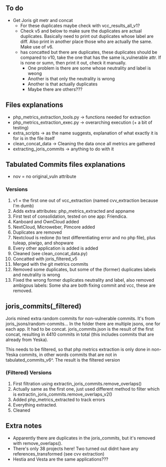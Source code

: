 ## To do
- Get Joris git metr and concat
    - For these duplicates maybe check with vcc_results_all_v1?
    - Check v5 and below to make sure the duplicates are actual duplicates. Basically need to print out duplicates whose label are diff. Also print in another place those who are actually the same. Make use of v6.
    - has concatted but there are duplicates, these duplicates should be compared to v10, take the one that has the same is_vulnerable attr. If is none or sumn, then print it out, check it manually.
        - One problem is there are some whose neutrality and label is weong
        - Another is that only the neutrality is wrong
        - Another is that actually duplicates
        - Maybe there are others???
        

## Files explanations
- php_metrics_extraction_tools.py -> functions needed for extraction
- php_metrics_extraction_exec.py -> overarching execution (+ a bit of testing)
- extra_scripts -> as the name suggests, explanation of what exactly it is for is in the file itself
- clean_concat_data -> Cleaning the data once all metrics are gathered
- extracting_joris_commits -> anything to do with it
## Tabulated Commits files explanations

- nov = no original_vuln attribute
### Versions
1. v1 = the first one out of vcc_extraction (named cvv_extraction because I'm dumb)
2. Adds extra attributes: php_metrics_extracted and appname
3. First test of consolidation, tested on one app: Friendica. 
4. Kanboard and OwnCloud added
5. NextCloud, Microweber, Pimcore added
6. Duplicates are removed
7. Nextcloud is redone (to test differentiating error and no php file), plus tuleap, piwigo, and shopware
8. Every other application is added is added
9. Cleaned (see clean_concat_data.py)
10. Concatted with joris_filtered_v5
11. Merged with the git metrics commits
12. Removed some duplicates, but some of the (former) duplicates labels and neutrality is wrong
13. Fixed the wrong former duplicates neutrality and label, also removed ambigous labels: Some sha are both fixing commit and vcc, these are removed.

## joris_commits(_filtered)
Joris mined extra random commits for non-vulnerable commits. It's from joris_jsons/random-commits... In the folder there are multiple jsons, one for each app. It had to be concat. joris_commits.json is the result of the first concat, resulting in 4410 commits in total (this includes commits that are already from Yeska). 

This needs to be filtered, so that php metrics extraction is only done in non-Yeska commits, in other words commits that are not in tabulated_commits_v6^. The result is the filtered version
### (Filtered) Versions
1. First filtration using extractin_joris_commits.remove_overlaps()
2. Actually same as the first one, just used different method to filter which is extractin_joris_commits.remove_overlaps_v2()
3. Added php_metrics_extracted to track errors
4. Everything extracted.
5. Cleaned

## Extra notes
- Apparently there are duplicates in the joris_commits, but it's removed with remove_overlaps().
- There's only 38 projects here! Two turned out didnt have any references_transformed (see cvv extraction)
- Hestia and Vesta are the same applications???